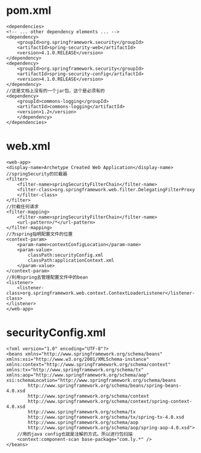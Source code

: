 # pom.xml
    <dependencies>
    <!-- ... other dependency elements ... -->
    <dependency>
	    <groupId>org.springframework.security</groupId>
	    <artifactId>spring-security-web</artifactId>
	    <version>4.1.0.RELEASE</version>
    </dependency>
    <dependency>
	    <groupId>org.springframework.security</groupId>
 	    <artifactId>spring-security-config</artifactId>
	    <version>4.1.0.RELEASE</version>
    </dependency>
    //这是文档上没有的一个jar包，这个是必须有的
    <dependency>
		<groupId>commons-logging</groupId>
		<artifactId>commons-logging</artifactId>
		<version>1.2</version>
		</dependency>
    </dependencies>
# web.xml
    <web-app>
	<display-name>Archetype Created Web Application</display-name>
	//springSecurity的拦截器
	<filter>
		<filter-name>springSecurityFilterChain</filter-name>
		<filter-class>org.springframework.web.filter.DelegatingFilterProxy
		</filter-class>
	</filter>
	//拦截任何请求
	<filter-mapping>
		<filter-name>springSecurityFilterChain</filter-name>
		<url-pattern>/*</url-pattern>
	</filter-mapping>
	//为spring指明配置文件的位置
	<context-param>
		<param-name>contextConfigLocation</param-name>
		<param-value>
			classPath:securityConfig.xml
			classPath:applicationContext.xml
		</param-value>
	</context-param>
	//利用spring去管理配置文件中的bean
	<listener>
		<listener-class>org.springframework.web.context.ContextLoaderListener</listener-class>
	</listener> 
    </web-app>
# securityConfig.xml
    <?xml version="1.0" encoding="UTF-8"?>
    <beans xmlns="http://www.springframework.org/schema/beans"
	xmlns:xsi="http://www.w3.org/2001/XMLSchema-instance" 
	xmlns:context="http://www.springframework.org/schema/context"
	xmlns:tx="http://www.springframework.org/schema/tx" 
	xmlns:aop="http://www.springframework.org/schema/aop"
	xsi:schemaLocation="http://www.springframework.org/schema/beans
			http://www.springframework.org/schema/beans/spring-beans-4.0.xsd
			http://www.springframework.org/schema/context
			http://www.springframework.org/schema/context/spring-context-4.0.xsd
			http://www.springframework.org/schema/tx
			http://www.springframework.org/schema/tx/spring-tx-4.0.xsd
			http://www.springframework.org/schema/aop
			http://www.springframework.org/schema/aop/spring-aop-4.0.xsd">
		//用的java config也就是注解的方式。所以进行包扫描					
		<context:component-scan base-package="com.ly.*" />
    </beans>
